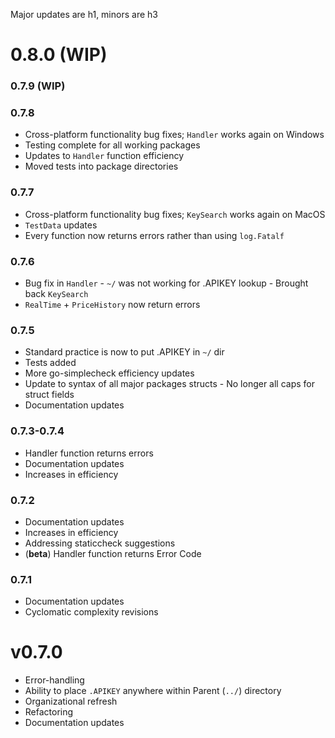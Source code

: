 Major updates are h1, minors are h3

# 0.8.0 (WIP)

### 0.7.9 (WIP)

### 0.7.8

- Cross-platform functionality bug fixes; `Handler` works again on Windows
- Testing complete for all working packages
- Updates to `Handler` function efficiency
- Moved tests into package directories

### 0.7.7

- Cross-platform functionality bug fixes; `KeySearch` works again on MacOS
- `TestData` updates
- Every function now returns errors rather than using `log.Fatalf`

### 0.7.6

- Bug fix in `Handler` - `~/` was not working for .APIKEY lookup - Brought back `KeySearch`
- `RealTime` + `PriceHistory` now return errors

### 0.7.5

- Standard practice is now to put .APIKEY in `~/` dir
- Tests added
- More go-simplecheck efficiency updates
- Update to syntax of all major packages structs - No longer all caps for struct fields
- Documentation updates

### 0.7.3-0.7.4

- Handler function returns errors
- Documentation updates
- Increases in efficiency

### 0.7.2

- Documentation updates
- Increases in efficiency
- Addressing staticcheck suggestions
- (**beta**) Handler function returns Error Code

### 0.7.1

- Documentation updates
- Cyclomatic complexity revisions

# v0.7.0

- Error-handling
- Ability to place `.APIKEY` anywhere within Parent (`../`) directory
- Organizational refresh
- Refactoring
- Documentation updates